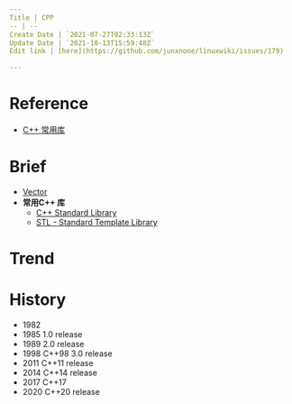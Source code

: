 ```yaml
---
Title | CPP
-- | --
Create Date | `2021-07-27T02:33:13Z`
Update Date | `2021-10-13T15:59:48Z`
Edit link | [here](https://github.com/junxnone/linuxwiki/issues/179)

---
```

# Reference
- [C++ 常用库](https://segmentfault.com/a/1190000011483340)

# Brief
- [Vector](/CPP_Vector)
- **常用C++ 库**
  - [C++ Standard Library](CPP_Standard_Library)
  - [STL - Standard Template Library](/CPP_Standard_Template_Library)

# Trend

# History

- 1982
- 1985 1.0 release
- 1989 2.0 release
- 1998 C++98 3.0 release
- 2011 C++11 release
- 2014 C++14 release
- 2017 C++17
- 2020 C++20 release
